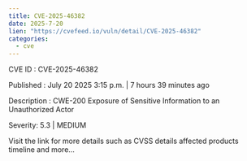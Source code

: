 ```yaml
--- 
title: CVE-2025-46382
date: 2025-7-20
lien: "https://cvefeed.io/vuln/detail/CVE-2025-46382"
categories:
  - cve
---
```


CVE ID : CVE-2025-46382

Published :  July 20
2025
3:15 p.m. | 7 hours
39 minutes ago

Description : CWE-200 Exposure of Sensitive Information to an Unauthorized Actor

Severity: 5.3 | MEDIUM

Visit the link for more details
such as CVSS details
affected products
timeline
and more...

